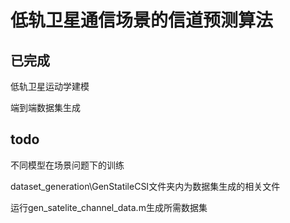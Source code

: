 # 低轨卫星通信场景的信道预测算法

## 已完成

低轨卫星运动学建模

端到端数据集生成

## todo

不同模型在场景问题下的训练

dataset_generation\GenStatileCSI文件夹内为数据集生成的相关文件

运行gen_satelite_channel_data.m生成所需数据集

